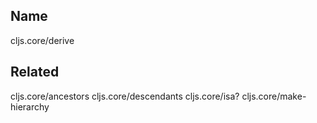 ## Name
cljs.core/derive

## Related
cljs.core/ancestors
cljs.core/descendants
cljs.core/isa?
cljs.core/make-hierarchy
